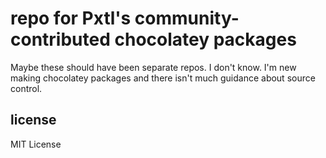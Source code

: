 # repo for Pxtl's community-contributed chocolatey packages

Maybe these should have been separate repos.  I don't know.  I'm new making chocolatey packages and there isn't much guidance about source control.

## license

MIT License